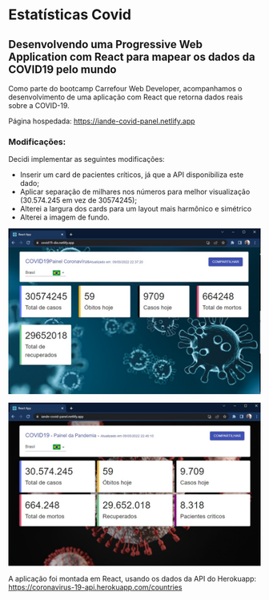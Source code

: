 # Estatísticas Covid
## Desenvolvendo uma Progressive Web Application com React para mapear os dados da COVID19 pelo mundo

Como parte do bootcamp Carrefour Web Developer,  acompanhamos o desenvolvimento de uma aplicação com React que retorna dados reais sobre a COVID-19.

Página hospedada: https://iande-covid-panel.netlify.app

### Modificações:
Decidi implementar as seguintes modificações: 

- Inserir um card de pacientes críticos, já que a API disponibiliza este dado;
- Aplicar separação de milhares nos números para melhor visualização (30.574.245 em vez de 30574245);
- Alterei a largura dos cards para um layout mais harmônico e simétrico
- Alterei a imagem de fundo.


![Aplicação original](https://github.com/iandealmeida/iande_covid19-dio/blob/master/src/assets/images/app_prof.jpg)

![Versão com mnhas modificações](https://github.com/iandealmeida/iande_covid19-dio/blob/master/src/assets/images/app_iande.jpg)


A aplicação foi montada em React, usando os dados da API do Herokuapp:
https://coronavirus-19-api.herokuapp.com/countries
